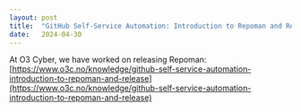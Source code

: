 ```yaml
---
layout: post
title:  "GitHub Self-Service Automation: Introduction to Repoman and Release"
date:   2024-04-30
---
```


At O3 Cyber, we have worked on releasing Repoman: [https://www.o3c.no/knowledge/github-self-service-automation-introduction-to-repoman-and-release](https://www.o3c.no/knowledge/github-self-service-automation-introduction-to-repoman-and-release)
